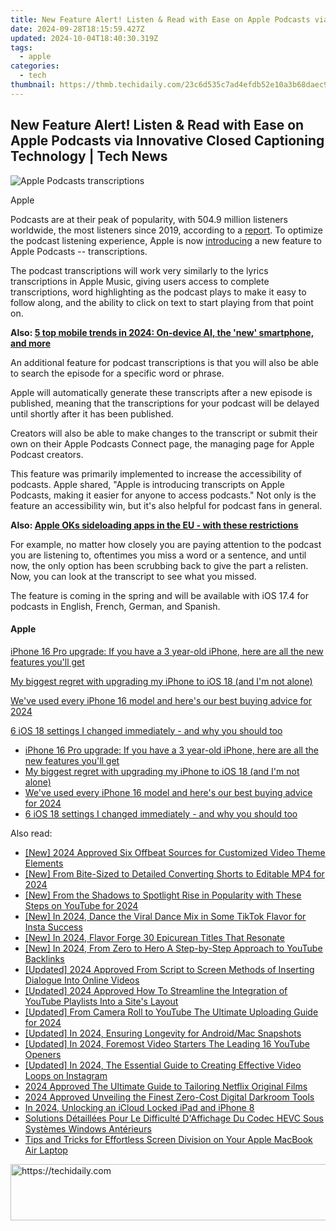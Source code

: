 ```yaml
---
title: New Feature Alert! Listen & Read with Ease on Apple Podcasts via Innovative Closed Captioning Technology | Tech News
date: 2024-09-28T18:15:59.427Z
updated: 2024-10-04T18:40:30.319Z
tags:
  - apple
categories:
  - tech
thumbnail: https://thmb.techidaily.com/23c6d535c7ad4efdb52e10a3b68daec9ba5e42c7de8a668e1d922d4dde09167a.jpg
---
```


## New Feature Alert! Listen & Read with Ease on Apple Podcasts via Innovative Closed Captioning Technology | Tech News

![Apple Podcasts transcriptions](https://www.zdnet.com/a/img/resize/01ddf75af7df84fb1b76ca35209eca05c4f7f1d3/2024/01/26/833482de-bbde-45c8-bd50-2a2336cc5cd1/screenshot-2024-01-26-at-2-09-23pm.png?auto=webp&width=1280)

Apple

Podcasts are at their peak of popularity, with 504.9 million listeners worldwide, the most listeners since 2019, according to a [report](https://www.statista.com/statistics/1291360/podcast-listeners-worldwide/). To optimize the podcast listening experience, Apple is now [introducing](https://podcasters.apple.com/support/5316-transcripts-on-apple-podcasts) a new feature to Apple Podcasts -- transcriptions. 

The podcast transcriptions will work very similarly to the lyrics transcriptions in Apple Music, giving users access to complete transcriptions, word highlighting as the podcast plays to make it easy to follow along, and the ability to click on text to start playing from that point on. 

**Also: [5 top mobile trends in 2024: On-device AI, the 'new' smartphone, and more](https://www.zdnet.com/article/5-top-mobile-trends-in-2024-on-device-ai-the-new-smartphone-and-more/)**

An additional feature for podcast transcriptions is that you will also be able to search the episode for a specific word or phrase.

Apple will automatically generate these transcripts after a new episode is published, meaning that the transcriptions for your podcast will be delayed until shortly after it has been published. 

Creators will also be able to make changes to the transcript or submit their own on their Apple Podcasts Connect page, the managing page for Apple Podcast creators. 

This feature was primarily implemented to increase the accessibility of podcasts. Apple shared, "Apple is introducing transcripts on Apple Podcasts, making it easier for anyone to access podcasts." Not only is the feature an accessibility win, but it's also helpful for podcast fans in general. 

**Also: [Apple OKs sideloading apps in the EU - with these restrictions](https://www.zdnet.com/article/apple-oks-sideloading-apps-in-the-eu-with-these-restrictions/)**

For example, no matter how closely you are paying attention to the podcast you are listening to, oftentimes you miss a word or a sentence, and until now, the only option has been scrubbing back to give the part a relisten. Now, you can look at the transcript to see what you missed. 

The feature is coming in the spring and will be available with iOS 17.4 for podcasts in English, French, German, and Spanish. 

#### Apple

[iPhone 16 Pro upgrade: If you have a 3 year-old iPhone, here are all the new features you'll get](https://www.zdnet.com/article/iphone-16-pro-and-pro-max-hands-on/ "iPhone 16 Pro upgrade: If you have a 3 year-old iPhone, here are all the new features you'll get")

[My biggest regret with upgrading my iPhone to iOS 18 (and I'm not alone)](https://www.zdnet.com/article/my-biggest-regret-with-upgrading-my-iphone-to-ios-18-and-im-not-alone/ "My biggest regret with upgrading my iPhone to iOS 18 (and I'm not alone)")

[We've used every iPhone 16 model and here's our best buying advice for 2024](https://www.zdnet.com/article/iphone-16-pro-max-buying-advice-2024/ "We've used every iPhone 16 model and here's our best buying advice for 2024")

[6 iOS 18 settings I changed immediately - and why you should too](https://www.zdnet.com/article/6-ios-18-settings-i-changed-immediately-and-why-you-should-too/ "6 iOS 18 settings I changed immediately - and why you should too")

* [iPhone 16 Pro upgrade: If you have a 3 year-old iPhone, here are all the new features you'll get](https://www.zdnet.com/article/iphone-16-pro-and-pro-max-hands-on/ "iPhone 16 Pro upgrade: If you have a 3 year-old iPhone, here are all the new features you'll get")
* [My biggest regret with upgrading my iPhone to iOS 18 (and I'm not alone)](https://www.zdnet.com/article/my-biggest-regret-with-upgrading-my-iphone-to-ios-18-and-im-not-alone/ "My biggest regret with upgrading my iPhone to iOS 18 (and I'm not alone)")
* [We've used every iPhone 16 model and here's our best buying advice for 2024](https://www.zdnet.com/article/iphone-16-pro-max-buying-advice-2024/ "We've used every iPhone 16 model and here's our best buying advice for 2024")
* [6 iOS 18 settings I changed immediately - and why you should too](https://www.zdnet.com/article/6-ios-18-settings-i-changed-immediately-and-why-you-should-too/ "6 iOS 18 settings I changed immediately - and why you should too")

<ins class="adsbygoogle"
     style="display:block"
     data-ad-format="autorelaxed"
     data-ad-client="ca-pub-7571918770474297"
     data-ad-slot="1223367746"></ins>

<ins class="adsbygoogle"
     style="display:block"
     data-ad-client="ca-pub-7571918770474297"
     data-ad-slot="8358498916"
     data-ad-format="auto"
     data-full-width-responsive="true"></ins>

<span class="atpl-alsoreadstyle">Also read:</span>
<div><ul>
<li><a href="https://youtube-webster.techidaily.com/024-approved-six-offbeat-sources-for-customized-video-theme-elements/"><u>[New] 2024 Approved Six Offbeat Sources for Customized Video Theme Elements</u></a></li>
<li><a href="https://eaxpv-info.techidaily.com/new-from-bite-sized-to-detailed-converting-shorts-to-editable-mp4-for-2024/"><u>[New] From Bite-Sized to Detailed Converting Shorts to Editable MP4 for 2024</u></a></li>
<li><a href="https://eaxpv-info.techidaily.com/new-from-the-shadows-to-spotlight-rise-in-popularity-with-these-steps-on-youtube-for-2024/"><u>[New] From the Shadows to Spotlight Rise in Popularity with These Steps on YouTube for 2024</u></a></li>
<li><a href="https://instagram-video-recordings.techidaily.com/new-in-2024-dance-the-viral-dance-mix-in-some-tiktok-flavor-for-insta-success/"><u>[New] In 2024, Dance the Viral Dance Mix in Some TikTok Flavor for Insta Success</u></a></li>
<li><a href="https://eaxpv-info.techidaily.com/new-in-2024-flavor-forge-30-epicurean-titles-that-resonate/"><u>[New] In 2024, Flavor Forge 30 Epicurean Titles That Resonate</u></a></li>
<li><a href="https://eaxpv-info.techidaily.com/new-in-2024-from-zero-to-hero-a-step-by-step-approach-to-youtube-backlinks/"><u>[New] In 2024, From Zero to Hero A Step-by-Step Approach to YouTube Backlinks</u></a></li>
<li><a href="https://eaxpv-info.techidaily.com/updated-2024-approved-from-script-to-screen-methods-of-inserting-dialogue-into-online-videos/"><u>[Updated] 2024 Approved From Script to Screen Methods of Inserting Dialogue Into Online Videos</u></a></li>
<li><a href="https://eaxpv-info.techidaily.com/updated-2024-approved-how-to-streamline-the-integration-of-youtube-playlists-into-a-sites-layout/"><u>[Updated] 2024 Approved How To Streamline the Integration of YouTube Playlists Into a Site's Layout</u></a></li>
<li><a href="https://eaxpv-info.techidaily.com/updated-from-camera-roll-to-youtube-the-ultimate-uploading-guide-for-2024/"><u>[Updated] From Camera Roll to YouTube The Ultimate Uploading Guide for 2024</u></a></li>
<li><a href="https://snapchat-videos.techidaily.com/updated-in-2024-ensuring-longevity-for-androidmac-snapshots/"><u>[Updated] In 2024, Ensuring Longevity for Android/Mac Snapshots</u></a></li>
<li><a href="https://eaxpv-info.techidaily.com/updated-in-2024-foremost-video-starters-the-leading-16-youtube-openers/"><u>[Updated] In 2024, Foremost Video Starters The Leading 16 YouTube Openers</u></a></li>
<li><a href="https://instagram-video-files.techidaily.com/updated-in-2024-the-essential-guide-to-creating-effective-video-loops-on-instagram/"><u>[Updated] In 2024, The Essential Guide to Creating Effective Video Loops on Instagram</u></a></li>
<li><a href="https://vimeo-videos.techidaily.com/2024-approved-the-ultimate-guide-to-tailoring-netflix-original-films/"><u>2024 Approved The Ultimate Guide to Tailoring Netflix Original Films</u></a></li>
<li><a href="https://some-skills.techidaily.com/2024-approved-unveiling-the-finest-zero-cost-digital-darkroom-tools/"><u>2024 Approved Unveiling the Finest Zero-Cost Digital Darkroom Tools</u></a></li>
<li><a href="https://activate-lock.techidaily.com/in-2024-unlocking-an-icloud-locked-ipad-and-iphone-8-by-drfone-ios/"><u>In 2024, Unlocking an iCloud Locked iPad and iPhone 8</u></a></li>
<li><a href="https://discover-guides.techidaily.com/solutions-detaillees-pour-le-difficulte-daffichage-du-codec-hevc-sous-systemes-windows-anterieurs/"><u>Solutions Détaillées Pour Le Difficulté D'Affichage Du Codec HEVC Sous Systèmes Windows Antérieurs</u></a></li>
<li><a href="https://tech-renaissance.techidaily.com/tips-and-tricks-for-effortless-screen-division-on-your-apple-macbook-air-laptop/"><u>Tips and Tricks for Effortless Screen Division on Your Apple MacBook Air Laptop</u></a></li>
</ul></div>

<!-- affiliate ads begin -->
<a href="https://ephamedtechinc.pxf.io/c/5597632/2137209/26400" target="_top" id="2137209">
  <img src="//a.impactradius-go.com/display-ad/26400-2137209" border="0" alt="https://techidaily.com" width="728" height="90"/>
</a>
<img height="0" width="0" src="https://ephamedtechinc.pxf.io/i/5597632/2137209/26400" style="position:absolute;visibility:hidden;" border="0" />
<!-- affiliate ads end -->

